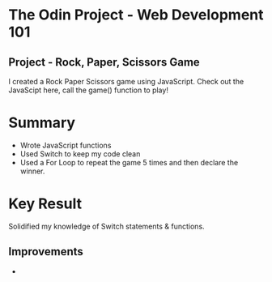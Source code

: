 # The Odin Project - Web Development 101

## Project - Rock, Paper, Scissors Game

I created a Rock Paper Scissors game using JavaScript. Check out the JavaScipt here, call the game() function to play!

# Summary 

* Wrote JavaScript functions
* Used Switch to keep my code clean
* Used a For Loop to repeat the game 5 times and then declare the winner.

# Key Result

Solidified my knowledge of Switch statements & functions. 

## Improvements
-